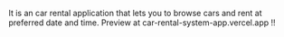 It is an car rental application that lets you to browse cars and rent at preferred date and time.
Preview at car-rental-system-app.vercel.app !!
